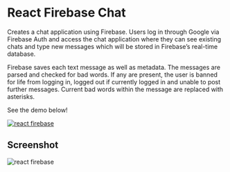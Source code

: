 # React Firebase Chat 

Creates a chat application using Firebase. Users log in through Google via Firebase Auth and access the chat application where they can see existing chats and type new messages which will be stored in Firebase’s real-time database.

Firebase saves each text message as well as metadata. The messages are parsed and checked for bad words. If any are present, the user is banned for life from logging in, logged out if currently logged in and unable to post further messages. Current bad words within the message are replaced with asterisks. 

See the demo below!

[![react firebase](https://res.cloudinary.com/marcomontalbano/image/upload/v1669533634/video_to_markdown/images/youtube--qqvedrWOMNM-c05b58ac6eb4c4700831b2b3070cd403.jpg)](https://youtu.be/qqvedrWOMNM "react firebase")


## Screenshot


![react firebase](https://i.ibb.co/xgwm7LK/Screen-Shot-2022-11-27-at-2-07-15-AM.png)
